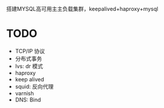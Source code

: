 
搭建MYSQL高可用主主负载集群，keepalived+haproxy+mysql

# TODO
- TCP/IP 协议
- 分布式事务
- lvs: dr 模式
- haproxy
- keep alived
- squid: 反向代理
- varnish
- DNS: Bind
